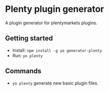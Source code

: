 # Plenty plugin generator

A plugin generator for plentymarkets plugins.

## Getting started

- Install: `npm install -g yo generator-plenty`
- Run: `yo plenty`


## Commands

* `yo plenty` generate new basic plugin files.